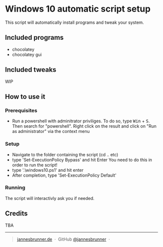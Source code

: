# Windows 10 automatic script setup
This script will automatically install programs and tweak your system.


## Included programs
- chocolatey
- chocolatey gui

## Included tweaks
WIP

## How to use it
### Prerequisites
- Run a powershell with adminitrator priviliges. 
To do so, type <kbd>Win</kbd> + <kbd>S</kbd>.
Then search for "powershell". Right click on the result 
and click on "Run as administrator" via the context menu
### Setup
- Navigate to the folder containing the script (cd .. etc)
- type 'Set-ExecutionPolicy Bypass' and hit Enter
You need to do this in order to run the script!
- type '.\windows10.ps1' and hit enter
- After completion, type 'Set-ExecutionPolicy Default'
### Running
The script will interactivly ask you if needed.



## Credits
TBA


---

> [jannesbrunner.de](https://www.jannesbrunner.de) &nbsp;&middot;&nbsp;
> GitHub [@jannesbrunner](https://github.com/jannesbrunner) &nbsp;&middot;&nbsp;
